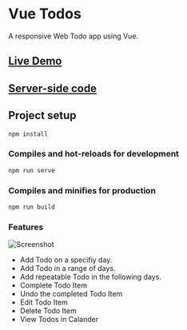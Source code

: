 # Vue Todos

A responsive Web Todo app using Vue.

## [Live Demo](http://www.chixu.info/p/todos/)
## [Server-side code](https://github.com/chixu/vue-todos-server)

## Project setup
```
npm install
```

### Compiles and hot-reloads for development
```
npm run serve
```

### Compiles and minifies for production
```
npm run build
```

### Features

![Screenshot](http://chixu.info/profile/images/todos-full.jpg)

- Add Todo on a specifiy day.
- Add Todo in a range of days.
- Add repeatable Todo in the following days.
- Complete Todo Item
- Undo the completed Todo Item
- Edit Todo Item
- Delete Todo Item
- View Todos in Calander
